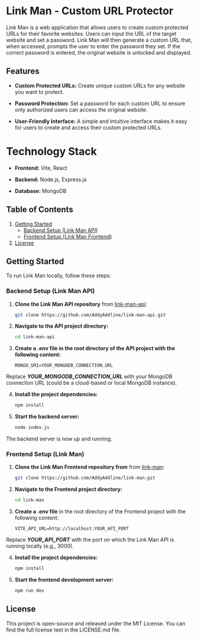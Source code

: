 # Link Man - Custom URL Protector

Link Man is a web application that allows users to create custom protected URLs for their favorite websites. Users can input the URL of the target website and set a password. Link Man will then generate a custom URL that, when accessed, prompts the user to enter the password they set. If the correct password is entered, the original website is unlocked and displayed.

## Features

- **Custom Protected URLs:** Create unique custom URLs for any website you want to protect.

- **Password Protection:** Set a password for each custom URL to ensure only authorized users can access the original website.

- **User-Friendly Interface:** A simple and intuitive interface makes it easy for users to create and access their custom protected URLs.

# Technology Stack

- **Frontend:** Vite, React

- **Backend:** Node.js, Express.js

- **Database:** MongoDB

## Table of Contents

1. [Getting Started](#getting-started)
   - [Backend Setup (Link Man API)](#backend-setup-link-man-api)
   - [Frontend Setup (Link Man Frontend)](#frontend-setup-link-man)
2. [License](#license)

## Getting Started

To run Link Man locally, follow these steps:

### Backend Setup (Link Man API)

1. **Clone the Link Man API repository** from [link-man-api](https://github.com/AddyAddline/link-man-api):

   ```bash
   git clone https://github.com/AddyAddline/link-man-api.git
   ```
2.  **Navigate to the API project directory:**
    ```bash
    cd link-man-api
    ```
    
3. **Create a .env file in the root directory of the API project with the following content:**

    ```env
   MONGO_URI=YOUR_MONGODB_CONNECTION_URL
    ```

Replace ***YOUR_MONGODB_CONNECTION_URL*** with your MongoDB connection URL (could be a cloud-based or local MongoDB instance).


4.  **Install the project dependencies:**
    ```bash
    npm install
    ```

5.  **Start the backend server:**
    ```bash
    node index.js
    ```
The backend server is now up and running.
### Frontend Setup (Link Man)

1. **Clone the Link Man Frontend repository from** from [link-man](https://github.com/AddyAddline/link-man):

   ```bash
   git clone https://github.com/AddyAddline/link-man.git
   ```
2. **Navigate to the Frontend project directory:**
    ```bash
    cd link-man
    ```
    
3. **Create a .env file** in the root directory of the Frontend project with the following content:
    ```env
    VITE_API_URL=http://localhost:YOUR_API_PORT
    ```
Replace ***YOUR_API_PORT*** with the port on which the Link Man API is running locally (e.g., 3000).


    
4.  **Install the project dependencies:**
    ```bash
    npm install
    ```
5.  **Start the frontend development server:**
    ```bash
    npm run dev
    ```
## License
This project is open-source and released under the MIT License. You can find the full license text in the LICENSE.md file.
    


